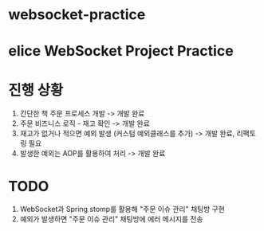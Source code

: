 # websocket-practice


# elice WebSocket Project Practice

# 진행 상황 
1. 간단한 책 주문 프로세스 개발 -> 개발 완료
2. 주문 비즈니스 로직 - 재고 확인 -> 개발 완료
3. 재고가 없거나 적으면 예외 발생 (커스텀 예외클래스를 추가) -> 개발 완료, 리팩토링 필요
4. 발생한 예외는 AOP를 활용하여 처리 -> 개발 완료

# TODO
1. WebSocket과 Spring stomp를 활용해 "주문 이슈 관리" 채팅방 구현
2. 예외가 발생하면 "주문 이슈 관리" 채팅방에 에러 메시지를 전송
